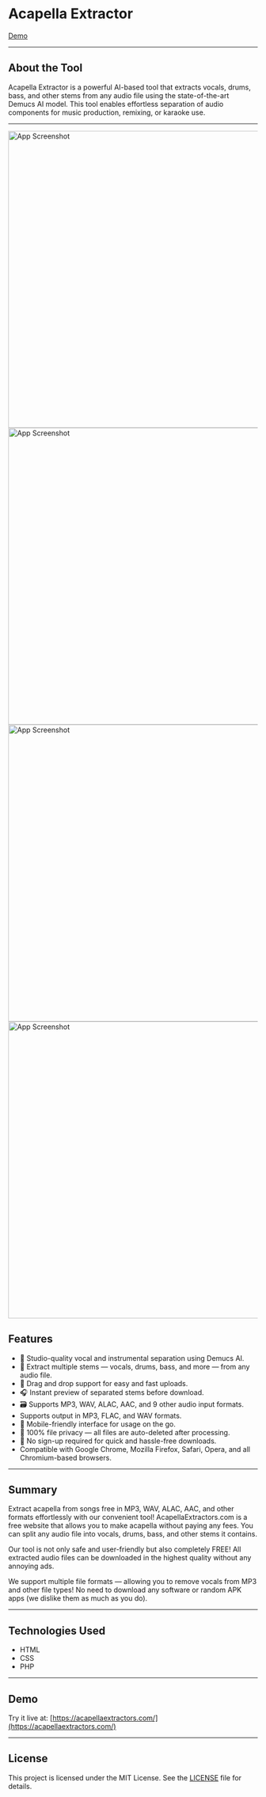 # Acapella Extractor

[Demo](https://acapellaextractors.com/)

---

## About the Tool

Acapella Extractor is a powerful AI-based tool that extracts vocals, drums, bass, and other stems from any audio file using the state-of-the-art Demucs AI model. This tool enables effortless separation of audio components for music production, remixing, or karaoke use.

---

<img src="https://prnt.sc/sowaL8eMijeF" alt="App Screenshot" width="600"/>

<img src="https://acapellaextractors.com/assets/keep-music-files-ready.webp?v=3" alt="App Screenshot" width="600"/>

<img src="https://acapellaextractors.com/assets/keep-music-files-ready.webp?v=3" alt="App Screenshot" width="600"/>

<img src="https://acapellaextractors.com/assets/keep-music-files-ready.webp?v=3" alt="App Screenshot" width="600"/>

## Features

- 🎵 Studio-quality vocal and instrumental separation using Demucs AI.
- 🔄 Extract multiple stems — vocals, drums, bass, and more — from any audio file.
- 📁 Drag and drop support for easy and fast uploads.
- 🎧 Instant preview of separated stems before download.
- 🗃️ Supports MP3, WAV, ALAC, AAC, and 9 other audio input formats.
- Supports output in MP3, FLAC, and WAV formats.
- 📱 Mobile-friendly interface for usage on the go.
- 🔐 100% file privacy — all files are auto-deleted after processing.
- 💬 No sign-up required for quick and hassle-free downloads.
- Compatible with Google Chrome, Mozilla Firefox, Safari, Opera, and all Chromium-based browsers.

---

## Summary

Extract acapella from songs free in MP3, WAV, ALAC, AAC, and other formats effortlessly with our convenient tool! AcapellaExtractors.com is a free website that allows you to make acapella without paying any fees. You can split any audio file into vocals, drums, bass, and other stems it contains.

Our tool is not only safe and user-friendly but also completely FREE! All extracted audio files can be downloaded in the highest quality without any annoying ads.

We support multiple file formats — allowing you to remove vocals from MP3 and other file types! No need to download any software or random APK apps (we dislike them as much as you do).

---

## Technologies Used

- HTML  
- CSS  
- PHP  

---

## Demo

Try it live at: [https://acapellaextractors.com/](https://acapellaextractors.com/)

---

## License

This project is licensed under the MIT License. See the [LICENSE](LICENSE) file for details.

